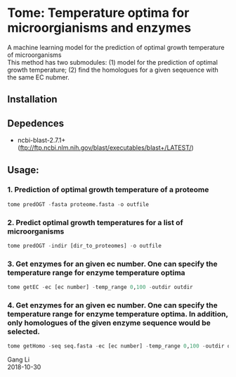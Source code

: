 # Tome: Temperature optima for microorgianisms and enzymes
A machine learning model for the prediction of optimal growth temperature of microorganisms<br/>
This method has two submodules: (1) model for the prediction of optimal growth temperature; (2) find the homologues for a given seqeuence with the same EC nubmer. 

## Installation

## Depedences
* ncbi-blast-2.7.1+ (ftp://ftp.ncbi.nlm.nih.gov/blast/executables/blast+/LATEST/)

## Usage:
### 1. Prediction of optimal growth temperature of a proteome
```python
tome predOGT -fasta proteome.fasta -o outfile
```
### 2. Predict optimal growth temperatures for a list of microorganisms
```python
tome predOGT -indir [dir_to_proteomes] -o outfile
```
### 3. Get enzymes for an given ec number. One can specify the temperature range for enzyme temperature optima
```python
tome getEC -ec [ec number] -temp_range 0,100 -outdir outdir
```
### 4. Get enzymes for an given ec number. One can specify the temperature range for enzyme temperature optima. In addition, only homologues of the given enzyme sequence would be selected.
```python
tome getHomo -seq seq.fasta -ec [ec number] -temp_range 0,100 -outdir outdir
```

Gang Li<br/>
2018-10-30
